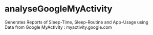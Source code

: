 # analyseGoogleMyActivity
Generates Reports of Sleep-Time, Sleep-Routine and App-Usage using Data from Google MyActivity : myactivity.google.com
